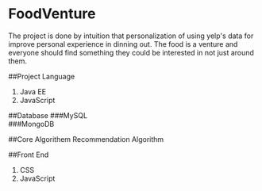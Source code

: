 # FoodVenture
The project is done by intuition that personalization of using yelp's data for improve personal experience in dinning out. The food is a venture and everyone should find something they could be interested in not just around them.

##Project Language
1. Java EE
2. JavaScript

##Database
###MySQL	
###MongoDB 

##Core Algorithem
Recommendation Algorithm


##Front End
1. CSS
2. JavaScript